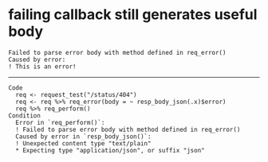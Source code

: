 # failing callback still generates useful body

    Failed to parse error body with method defined in req_error()
    Caused by error:
    ! This is an error!

---

    Code
      req <- request_test("/status/404")
      req <- req %>% req_error(body = ~ resp_body_json(.x)$error)
      req %>% req_perform()
    Condition
      Error in `req_perform()`:
      ! Failed to parse error body with method defined in req_error()
      Caused by error in `resp_body_json()`:
      ! Unexpected content type "text/plain"
      * Expecting type "application/json", or suffix "json"

